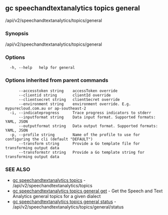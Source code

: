 ## gc speechandtextanalytics topics general

/api/v2/speechandtextanalytics/topics/general

### Synopsis

/api/v2/speechandtextanalytics/topics/general

### Options

```
  -h, --help   help for general
```

### Options inherited from parent commands

```
      --accesstoken string    accessToken override
      --clientid string       clientId override
      --clientsecret string   clientSecret override
      --environment string    environment override. E.g. mypurecloud.com.au or ap-southeast-2
  -i, --indicateprogress      Trace progress indicators to stderr
      --inputformat string    Data input format. Supported formats: YAML, JSON
      --outputformat string   Data output format. Supported formats: YAML, JSON
  -p, --profile string        Name of the profile to use for configuring the cli (default "DEFAULT")
      --transform string      Provide a Go template file for transforming output data
      --transformstr string   Provide a Go template string for transforming output data
```

### SEE ALSO

* [gc speechandtextanalytics topics](gc_speechandtextanalytics_topics.html)	 - /api/v2/speechandtextanalytics/topics
* [gc speechandtextanalytics topics general get](gc_speechandtextanalytics_topics_general_get.html)	 - Get the Speech and Text Analytics general topics for a given dialect
* [gc speechandtextanalytics topics general status](gc_speechandtextanalytics_topics_general_status.html)	 - /api/v2/speechandtextanalytics/topics/general/status


